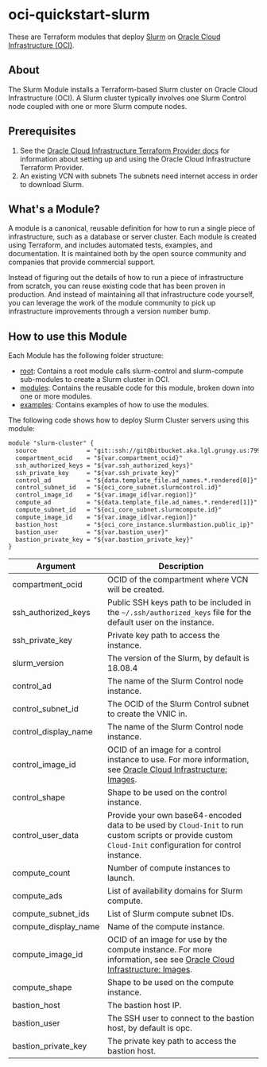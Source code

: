 # oci-quickstart-slurm

These are Terraform modules that deploy [Slurm](https://slurm.schedmd.com/) on [Oracle Cloud Infrastructure (OCI)](https://cloud.oracle.com/en_US/cloud-infrastructure).

## About
The Slurm Module installs a Terraform-based Slurm cluster on Oracle Cloud Infrastructure (OCI). A Slurm cluster typically involves one Slurm Control node coupled with one or more Slurm compute nodes.

## Prerequisites
1. See the [Oracle Cloud Infrastructure Terraform Provider docs](https://www.terraform.io/docs/providers/oci/index.html) for information about setting up and using the Oracle Cloud Infrastructure Terraform Provider.
2. An existing VCN with subnets The subnets need internet access in order to download Slurm.


## What's a Module?
A module is a canonical, reusable definition for how to run a single piece of infrastructure, such as a database or server cluster. Each module is created using Terraform, and includes automated tests, examples, and documentation. It is maintained both by the open source community and companies that provide commercial support.

Instead of figuring out the details of how to run a piece of infrastructure from scratch, you can reuse existing code that has been proven in production. And instead of maintaining all that infrastructure code yourself, you can leverage the work of the module community to pick up infrastructure improvements through a version number bump.

## How to use this Module
Each Module has the following folder structure:
* [root](./): Contains a root module calls slurm-control and slurm-compute sub-modules to create a Slurm cluster in OCI.
* [modules](./modules): Contains the reusable code for this module, broken down into one or more modules.
* [examples](./examples/): Contains examples of how to use the modules.

The following code shows how to deploy Slurm Cluster servers using this module:

```txt
module "slurm-cluster" {
  source              = "git::ssh://git@bitbucket.aka.lgl.grungy.us:7999/tfs/terraform-oci-slurm.git?ref=dev"
  compartment_ocid    = "${var.compartment_ocid}"
  ssh_authorized_keys = "${var.ssh_authorized_keys}"
  ssh_private_key     = "${var.ssh_private_key}"
  control_ad          = "${data.template_file.ad_names.*.rendered[0]}"
  control_subnet_id   = "${oci_core_subnet.slurmcontrol.id}"
  control_image_id    = "${var.image_id[var.region]}"
  compute_ad          = "${data.template_file.ad_names.*.rendered[1]}"
  compute_subnet_id   = "${oci_core_subnet.slurmcompute.id}"
  compute_image_id    = "${var.image_id[var.region]}"
  bastion_host        = "${oci_core_instance.slurmbastion.public_ip}"
  bastion_user        = "${var.bastion_user}"
  bastion_private_key = "${var.bastion_private_key}"
}
```

Argument | Description
--- | ---
compartment_ocid | OCID of the compartment where VCN will be created.
ssh_authorized_keys | Public SSH keys path to be included in the `~/.ssh/authorized_keys` file for the default user on the instance.
ssh_private_key | Private key path to access the instance.
slurm_version | The version of the Slurm, by default is 18.08.4
control_ad  | The name of the Slurm Control node instance.
control_subnet_id | The OCID of the Slurm Control subnet to create the VNIC in.
control_display_name | The name of the Slurm Control node instance.
control_image_id | OCID of an image for a control instance to use. For more information, see [Oracle Cloud Infrastructure: Images](https://docs.cloud.oracle.com/iaas/images/).
control_shape | Shape to be used on the control instance.
control_user_data | Provide your own base64-encoded data to be used by `Cloud-Init` to run custom scripts or provide custom `Cloud-Init` configuration for control instance.
compute_count | Number of compute instances to launch.
compute_ads | List of availability domains for Slurm compute.
compute_subnet_ids | List of Slurm compute subnet IDs.
compute_display_name | Name of the compute instance.
compute_image_id | OCID of an image for use by the compute instance. For more information, see see [Oracle Cloud Infrastructure: Images](https://docs.cloud.oracle.com/iaas/images/).
compute_shape | Shape to be used on the compute instance.
bastion_host | The bastion host IP.
bastion_user | The SSH user to connect to the bastion host, by default is opc.
bastion_private_key | The private key path to access the bastion host.
